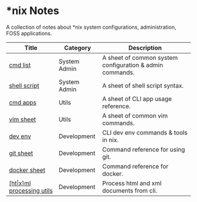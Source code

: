 # *nix Notes

A collection of notes about *nix system configurations, administration, FOSS applications.


| Title                                           | Category     | Description                                              |
| ----------------------------------------------- | ------------ | -------------------------------------------------------- |
| [cmd list](cmd-list.md)                         | System Admin | A sheet of common system configuration & admin commands. |
| [shell script](shell-script-sheet.md)           | System Admin | A sheet of shell script syntax.                          |
| [cmd apps](cmd-apps.md)                         | Utils        | A sheet of CLI app usage reference.                      |
| [vim sheet](vim-sheet.md)                       | Utils        | A sheet of common vim commands.                          |
| [dev env](dev-env-cli.md)                       | Development  | CLI dev env commands & tools in nix.                     |
| [git sheet](git-sheet.md)                       | Development  | Command reference for using git.                         |
| [docker sheet](docker-sheet.md)                 | Development  | Command reference for docker.                            |
| [[ht\|x]ml processing utils](html-xml-utils.md) | Development  | Process html and xml documents from cli.                 |

